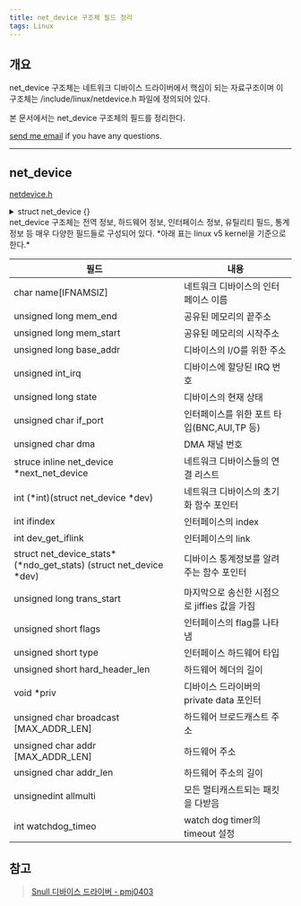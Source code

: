 ```yaml
---
title: net_device 구조체 필드 정리
tags: Linux
---
```


## 개요  

net_device 구조체는 네트워크 디바이스 드라이버에서 핵심이 되는 자료구조이며 이 구조체는 /include/linux/netdevice.h 파일에 정의되어 있다.  

본 문서에서는 net_device 구조체의 필드를 정리한다.

[send me email](mailto:jewel7492@gmail.com) if you have any questions.

<!--more-->

---

## net_device  

[netdevice.h](https://elixir.bootlin.com/linux/v5.10/source/include/linux/netdevice.h)  
<details>
<summary>struct net_device {}</summary>
<div markdown="1">       

```c
struct net_device {
	char			name[IFNAMSIZ];
	struct netdev_name_node	*name_node;
	struct dev_ifalias	__rcu *ifalias;
	/*
	 *	I/O specific fields
	 *	FIXME: Merge these and struct ifmap into one
	 */
	unsigned long		mem_end;
	unsigned long		mem_start;
	unsigned long		base_addr;
	int			irq;

	/*
	 *	Some hardware also needs these fields (state,dev_list,
	 *	napi_list,unreg_list,close_list) but they are not
	 *	part of the usual set specified in Space.c.
	 */

	unsigned long		state;

	struct list_head	dev_list;
	struct list_head	napi_list;
	struct list_head	unreg_list;
	struct list_head	close_list;
	struct list_head	ptype_all;
	struct list_head	ptype_specific;

	struct {
		struct list_head upper;
		struct list_head lower;
	} adj_list;

	netdev_features_t	features;
	netdev_features_t	hw_features;
	netdev_features_t	wanted_features;
	netdev_features_t	vlan_features;
	netdev_features_t	hw_enc_features;
	netdev_features_t	mpls_features;
	netdev_features_t	gso_partial_features;

	int			ifindex;
	int			group;

	struct net_device_stats	stats;

	atomic_long_t		rx_dropped;
	atomic_long_t		tx_dropped;
	atomic_long_t		rx_nohandler;

	/* Stats to monitor link on/off, flapping */
	atomic_t		carrier_up_count;
	atomic_t		carrier_down_count;

#ifdef CONFIG_WIRELESS_EXT
	const struct iw_handler_def *wireless_handlers;
	struct iw_public_data	*wireless_data;
#endif
	const struct net_device_ops *netdev_ops;
	const struct ethtool_ops *ethtool_ops;
#ifdef CONFIG_NET_L3_MASTER_DEV
	const struct l3mdev_ops	*l3mdev_ops;
#endif
#if IS_ENABLED(CONFIG_IPV6)
	const struct ndisc_ops *ndisc_ops;
#endif

#ifdef CONFIG_XFRM_OFFLOAD
	const struct xfrmdev_ops *xfrmdev_ops;
#endif

#if IS_ENABLED(CONFIG_TLS_DEVICE)
	const struct tlsdev_ops *tlsdev_ops;
#endif

	const struct header_ops *header_ops;

	unsigned int		flags;
	unsigned int		priv_flags;

	unsigned short		gflags;
	unsigned short		padded;

	unsigned char		operstate;
	unsigned char		link_mode;

	unsigned char		if_port;
	unsigned char		dma;

	/* Note : dev->mtu is often read without holding a lock.
	 * Writers usually hold RTNL.
	 * It is recommended to use READ_ONCE() to annotate the reads,
	 * and to use WRITE_ONCE() to annotate the writes.
	 */
	unsigned int		mtu;
	unsigned int		min_mtu;
	unsigned int		max_mtu;
	unsigned short		type;
	unsigned short		hard_header_len;
	unsigned char		min_header_len;
	unsigned char		name_assign_type;

	unsigned short		needed_headroom;
	unsigned short		needed_tailroom;

	/* Interface address info. */
	unsigned char		perm_addr[MAX_ADDR_LEN];
	unsigned char		addr_assign_type;
	unsigned char		addr_len;
	unsigned char		upper_level;
	unsigned char		lower_level;

	unsigned short		neigh_priv_len;
	unsigned short          dev_id;
	unsigned short          dev_port;
	spinlock_t		addr_list_lock;

	struct netdev_hw_addr_list	uc;
	struct netdev_hw_addr_list	mc;
	struct netdev_hw_addr_list	dev_addrs;

#ifdef CONFIG_SYSFS
	struct kset		*queues_kset;
#endif
#ifdef CONFIG_LOCKDEP
	struct list_head	unlink_list;
#endif
	unsigned int		promiscuity;
	unsigned int		allmulti;
	bool			uc_promisc;
#ifdef CONFIG_LOCKDEP
	unsigned char		nested_level;
#endif


	/* Protocol-specific pointers */

#if IS_ENABLED(CONFIG_VLAN_8021Q)
	struct vlan_info __rcu	*vlan_info;
#endif
#if IS_ENABLED(CONFIG_NET_DSA)
	struct dsa_port		*dsa_ptr;
#endif
#if IS_ENABLED(CONFIG_TIPC)
	struct tipc_bearer __rcu *tipc_ptr;
#endif
#if IS_ENABLED(CONFIG_IRDA) || IS_ENABLED(CONFIG_ATALK)
	void 			*atalk_ptr;
#endif
	struct in_device __rcu	*ip_ptr;
#if IS_ENABLED(CONFIG_DECNET)
	struct dn_dev __rcu     *dn_ptr;
#endif
	struct inet6_dev __rcu	*ip6_ptr;
#if IS_ENABLED(CONFIG_AX25)
	void			*ax25_ptr;
#endif
	struct wireless_dev	*ieee80211_ptr;
	struct wpan_dev		*ieee802154_ptr;
#if IS_ENABLED(CONFIG_MPLS_ROUTING)
	struct mpls_dev __rcu	*mpls_ptr;
#endif

/*
 * Cache lines mostly used on receive path (including eth_type_trans())
 */
	/* Interface address info used in eth_type_trans() */
	unsigned char		*dev_addr;

	struct netdev_rx_queue	*_rx;
	unsigned int		num_rx_queues;
	unsigned int		real_num_rx_queues;

	struct bpf_prog __rcu	*xdp_prog;
	unsigned long		gro_flush_timeout;
	int			napi_defer_hard_irqs;
	rx_handler_func_t __rcu	*rx_handler;
	void __rcu		*rx_handler_data;

#ifdef CONFIG_NET_CLS_ACT
	struct mini_Qdisc __rcu	*miniq_ingress;
#endif
	struct netdev_queue __rcu *ingress_queue;
#ifdef CONFIG_NETFILTER_INGRESS
	struct nf_hook_entries __rcu *nf_hooks_ingress;
#endif

	unsigned char		broadcast[MAX_ADDR_LEN];
#ifdef CONFIG_RFS_ACCEL
	struct cpu_rmap		*rx_cpu_rmap;
#endif
	struct hlist_node	index_hlist;

/*
 * Cache lines mostly used on transmit path
 */
	struct netdev_queue	*_tx ____cacheline_aligned_in_smp;
	unsigned int		num_tx_queues;
	unsigned int		real_num_tx_queues;
	struct Qdisc		*qdisc;
	unsigned int		tx_queue_len;
	spinlock_t		tx_global_lock;

	struct xdp_dev_bulk_queue __percpu *xdp_bulkq;

#ifdef CONFIG_XPS
	struct xps_dev_maps __rcu *xps_cpus_map;
	struct xps_dev_maps __rcu *xps_rxqs_map;
#endif
#ifdef CONFIG_NET_CLS_ACT
	struct mini_Qdisc __rcu	*miniq_egress;
#endif

#ifdef CONFIG_NET_SCHED
	DECLARE_HASHTABLE	(qdisc_hash, 4);
#endif
	/* These may be needed for future network-power-down code. */
	struct timer_list	watchdog_timer;
	int			watchdog_timeo;

	u32                     proto_down_reason;

	struct list_head	todo_list;
	int __percpu		*pcpu_refcnt;

	struct list_head	link_watch_list;

	enum { NETREG_UNINITIALIZED=0,
	       NETREG_REGISTERED,	/* completed register_netdevice */
	       NETREG_UNREGISTERING,	/* called unregister_netdevice */
	       NETREG_UNREGISTERED,	/* completed unregister todo */
	       NETREG_RELEASED,		/* called free_netdev */
	       NETREG_DUMMY,		/* dummy device for NAPI poll */
	} reg_state:8;

	bool dismantle;

	enum {
		RTNL_LINK_INITIALIZED,
		RTNL_LINK_INITIALIZING,
	} rtnl_link_state:16;

	bool needs_free_netdev;
	void (*priv_destructor)(struct net_device *dev);

#ifdef CONFIG_NETPOLL
	struct netpoll_info __rcu	*npinfo;
#endif

	possible_net_t			nd_net;

	/* mid-layer private */
	union {
		void					*ml_priv;
		struct pcpu_lstats __percpu		*lstats;
		struct pcpu_sw_netstats __percpu	*tstats;
		struct pcpu_dstats __percpu		*dstats;
	};

#if IS_ENABLED(CONFIG_GARP)
	struct garp_port __rcu	*garp_port;
#endif
#if IS_ENABLED(CONFIG_MRP)
	struct mrp_port __rcu	*mrp_port;
#endif

	struct device		dev;
	const struct attribute_group *sysfs_groups[4];
	const struct attribute_group *sysfs_rx_queue_group;

	const struct rtnl_link_ops *rtnl_link_ops;

	/* for setting kernel sock attribute on TCP connection setup */
#define GSO_MAX_SIZE		65536
	unsigned int		gso_max_size;
#define GSO_MAX_SEGS		65535
	u16			gso_max_segs;

#ifdef CONFIG_DCB
	const struct dcbnl_rtnl_ops *dcbnl_ops;
#endif
	s16			num_tc;
	struct netdev_tc_txq	tc_to_txq[TC_MAX_QUEUE];
	u8			prio_tc_map[TC_BITMASK + 1];

#if IS_ENABLED(CONFIG_FCOE)
	unsigned int		fcoe_ddp_xid;
#endif
#if IS_ENABLED(CONFIG_CGROUP_NET_PRIO)
	struct netprio_map __rcu *priomap;
#endif
	struct phy_device	*phydev;
	struct sfp_bus		*sfp_bus;
	struct lock_class_key	*qdisc_tx_busylock;
	struct lock_class_key	*qdisc_running_key;
	bool			proto_down;
	unsigned		wol_enabled:1;

	struct list_head	net_notifier_list;

#if IS_ENABLED(CONFIG_MACSEC)
	/* MACsec management functions */
	const struct macsec_ops *macsec_ops;
#endif
	const struct udp_tunnel_nic_info	*udp_tunnel_nic_info;
	struct udp_tunnel_nic	*udp_tunnel_nic;

	/* protected by rtnl_lock */
	struct bpf_xdp_entity	xdp_state[__MAX_XDP_MODE];
};
```

</div>
</details>
net_device 구조체는 전역 정보, 하드웨어 정보, 인터페이스 정보, 유틸리티 필드, 통계 정보 등 매우 다양한 필드들로 구성되어 있다.  
*아래 표는 linux v5 kernel을 기준으로 한다.*  

|필드|내용|
|---|---|
|char name[IFNAMSIZ]|네트워크 디바이스의 인터페이스 이름|
|unsigned long mem_end|공유된 메모리의 끝주소|
|unsigned long mem_start|공유된 메모리의 시작주소|
|unsigned long base_addr|디바이스의 I/O를 위한 주소|
|unsigned int_irq|디바이스에 할당된 IRQ 번호|
|unsigned long state|디바이스의 현재 상태|
|unsigned char if_port|인터페이스를 위한 포트 타입(BNC,AUI,TP 등)|
|unsigned char dma|DMA 채널 번호|
|struce inline net_device *next_net_device|네트워크 디바이스들의 연결 리스트|
|int (*int)(struct net_device *dev)|네트워크 디바이스의 초기화 함수 포인터|
|int ifindex|인터페이스의 index|
|int dev_get_iflink|인터페이스의 link|
|struct net_device_stats* (*ndo_get_stats) (struct net_device *dev)|디바이스 통계정보를 알려주는 함수 포인터|
|unsigned long trans_start|마지막으로 송신한 시점으로 jiffies 값을 가짐|
|unsigned short flags|인터페이스의 flag를 나타냄|
|unsigned short type|인터페이스 하드웨어 타입|
|unsigned short hard_header_len|하드웨어 헤더의 길이|
|void *priv|디바이스 드라이버의 private data 포인터|
|unsigned char broadcast [MAX_ADDR_LEN]|하드웨어 브로드캐스트 주소|
|unsigned char addr [MAX_ADDR_LEN]|하드웨어 주소|
|unsigned char addr_len|하드웨어 주소의 길이|
|unsignedint allmulti|모든 멀티캐스트되는 패킷을 다받음|
|int watchdog_timeo|watch dog timer의 timeout 설정|

## 참고

> [Snull 디바이스 드라이버 - pmj0403](https://pmj0403.tistory.com/entry/Snull-%EB%94%94%EB%B0%94%EC%9D%B4%EC%8A%A4-%EB%93%9C%EB%9D%BC%EC%9D%B4%EB%B2%84)  